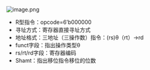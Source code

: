 ![image.png](https://img.ynchen.me/2023/03/e026cd2caa8b489e61660372439719c9.webp)
- R型指令：opcode=6’b000000  
- 寻址方式：寄存器直接寻址方式 
- 地址格式：三地址（三操作数）指令：(rs)θ（rt）→rd 
- funct字段：指出操作类型θ  
- rs/rt/rd字段：寄存器编码 
- Shamt：指出移位指令移位的位数
